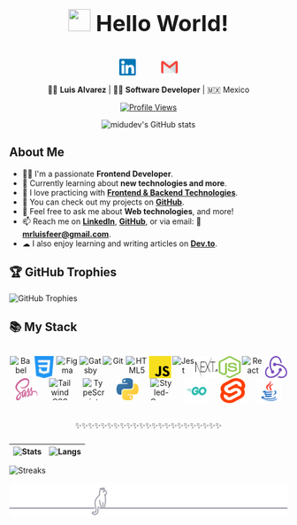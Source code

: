 <h1 style="font-size: 2.5rem; font-weight: bold; text-align: center;" align='center'>

  <img src="https://media.giphy.com/media/ObNTw8Uzwy6KQ/giphy.gif" width="40px" height="40px"> Hello World! 

</h1>

<div align='center' style="display: flex; flex-wrap: wrap; justify-content: center; align-items: flex-start; column-gap: 20px; gap: 20px;">
  
  <a href="https://www.linkedin.com/in/mrluisfer/" target="blank" style="margin: 0 0.8rem; outline: none;">
    <img src="./assets/social-media/linkedin.svg" title="LinkedIn" alt="Luis Fernando Alvarez Manríquez" width="30px" height="30px" />
  </a>

  
  <a href='mailto:lolesuncrak@gmail.com' target='_blank' style="margin: 0 0.8rem; outline: none;">
    <img src="./assets/social-media/gmail.svg" title="Gmail" alt="Luis Fernando Alvarez Manríquez" width="30px" height="30px" />
  </a>
  
</div>

<div align="center">
  
  👦🏻 <strong>Luis Alvarez</strong> | 👨‍💻 <strong>Software Developer</strong> | 🇲🇽 Mexico
  
</div>

<div align='center'>

  [![Profile Views](https://visitcount.itsvg.in/api?id=mrLuisFer&label=Profile%20Views&color=1&pretty=true)](https://visitcount.itsvg.in)
  
</div>

<div align="center">
   
   ![midudev's GitHub stats](https://github-readme-stats.vercel.app/api?username=mrluisfer&show_icons=true&locale=es&theme=dark#gh-dark-mode-only)
   
</div>

## About Me

- 👨‍💻 I'm a passionate **Frontend Developer**.
- 🌱 Currently learning about **new technologies and more**.
- 💙 I love practicing with **[Frontend & Backend Technologies](https://github.com/mrLuisFer)**.
- 🌟 You can check out my projects on **[GitHub](https://github.com/mrLuisFer?tab=repositories)**.
- 📝 Feel free to ask me about **Web technologies**, and more!
- 📫 Reach me on **[LinkedIn](https://www.linkedin.com/in/mrluisfer/)**, **[GitHub](https://github.com/mrLuisFer)**, or via email: 💼 **[ mrluisfeer@gmail.com](mailto:mrluisfeer@gmail.com)**.
- ☁ I also enjoy learning and writing articles on **[Dev.to](https://dev.to/mrluisfer)**.

## 🏆 GitHub Trophies

![GitHub Trophies](https://github-profile-trophy.vercel.app/?username=mrLuisFer&theme=dracula&no-frame=true&no-bg=false&margin-w=4)

## 📚 My Stack

<div align="center" style="text-align: center; display: flex; justify-content: space-around; flex-wrap: wrap; margin-top: 2rem; margin-bottom: 2rem;">
  <img src="./assets/babel.svg" alt="Babel" title="Babel" width="40" height="40"/>
  <img src="./assets/css3.svg" alt="CSS3" title="CSS3" width="40" height="40"/>
  <img src="https://www.vectorlogo.zone/logos/figma/figma-icon.svg" alt="Figma" title="Figma" width="40" height="40"/>
  <img src="./assets/gatsby.svg" alt="Gatsby" title="Gatsby" width="40" height="40"/>
  <img src="./assets/git.svg" alt="Git" title="Git" width="40" height="40"/>
  <img src="./assets/html.svg" alt="HTML5" title="HTML5" width="40" height="40"/>
  <img src="./assets/javascript.svg" alt="JavaScript" title="JavaScript" width="40" height="40"/>
  <img src="https://i.ibb.co/Yj6p14L/jest.png" alt="Jest" title="Jest" width="40" height="40"/>
  <img src="./assets/nextjs.svg" alt="Next.js" title="Next.js" width="40" height="40"/>
  <img src="./assets/nodejs.svg" alt="Node.js" title="Node.js" width="40" height="40"/>
  <img src="./assets/react.svg" alt="React" title="React" width="40" height="40"/>
  <img src="./assets/redux.svg" alt="Redux" title="Redux" width="40" height="40"/>
  <img src="./assets/sass.svg" alt="SASS" title="SASS" width="40" height="40"/>
  <img src="./assets/tailwindcss.svg" alt="Tailwind CSS" title="Tailwind CSS" width="40" height="40"/>
  <img src="./assets/typescript.svg" alt="TypeScript" title="TypeScript" width="40" height="40"/>
  <img src="./assets/python.svg" alt="Python" title="Python" width="40" height="40"/>
  <img src="https://miro.medium.com/max/318/1*c1rnU4_5k7Mimo_CA1efmQ.png" alt="Styled-Components" title="Styled-Components" width="40" height="40"/>
  <img src="./assets/go-logo.svg" alt="Golang" title="Golang" width="45" height="45"/>
  <img src="./assets/svelte.svg" alt="Svelte" title="Svelte" width="45" height="45"/>
  <img src="./assets/java.svg" alt="Java" title="Java" width="45" height="45"/>
</div>

<p align='center' style="text-align: center; margin: 1.5rem 0;">
  ✨✨✨✨✨✨✨✨✨✨✨✨✨✨✨✨✨✨✨✨✨✨✨
</p>

| ![Stats](https://github-readme-stats.vercel.app/api?username=mrLuisFer&show_icons=true&theme=blueberry&locale=es&bg_color=00000000&hide_border=true) | ![Langs](https://github-readme-stats.vercel.app/api/top-langs/?username=mrLuisFer&theme=blueberry&locale=es&layout=compact&bg_color=00000000&hide_border=true) |
| ---------------------------------------------------------------------------------------------------------------------------------------------------- | -------------------------------------------------------------------------------------------------------------------------------------------------------------- |

![Streaks](https://github-readme-streak-stats.herokuapp.com?user=mrLuisFer&theme=tokyonight&date_format=j%2Fn%5B%2FY%5D&locale=es&background=00000000&hide_border=true)

![Cat on line](./assets/cat-on-line.svg)
